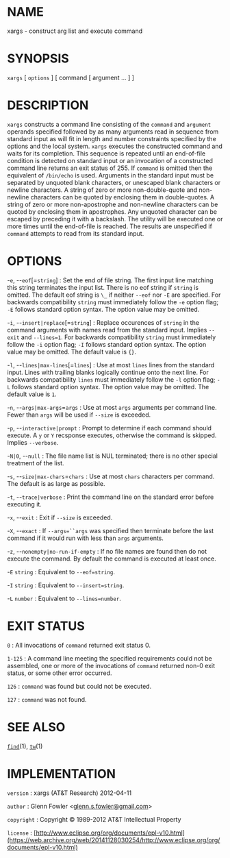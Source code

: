 # NAME

xargs - construct arg list and execute command

# SYNOPSIS

`xargs` \[ `options` \] \[ command \[ argument ... \] \]

# DESCRIPTION

`xargs` constructs a command line consisting of the `command` and
`argument` operands specified followed by as many arguments read in
sequence from standard input as will fit in length and number
constraints specified by the options and the local system. `xargs`
executes the constructed command and waits for its completion. This
sequence is repeated until an end-of-file condition is detected on
standard input or an invocation of a constructed command line returns an
exit status of 255. If `command` is omitted then the equivalent of
`/bin/echo` is used.
Arguments in the standard input must be separated by unquoted blank
characters, or unescaped blank characters or newline characters. A
string of zero or more non-double-quote and non-newline characters can
be quoted by enclosing them in double-quotes. A string of zero or more
non-apostrophe and non-newline characters can be quoted by enclosing
them in apostrophes. Any unquoted character can be escaped by preceding
it with a backslash. The utility will be executed one or more times
until the end-of-file is reached. The results are unspecified if
`command` attempts to read from its standard input.

# OPTIONS

-`e`, --`eof`\[=`string`\]
:   Set the end of file string. The first input line matching this
    string terminates the input list. There is no eof string if `string`
    is omitted. The default eof string is `\_` if neither `--eof`
    nor `-E` are specified. For backwards compatibility `string` must
    immediately follow the `-e` option flag; `-E` follows standard
    option syntax. The option value may be omitted.

-`i`, --`insert|replace`\[=`string`\]
:   Replace occurences of `string` in the command arguments with names
    read from the standard input. Implies `--exit` and `--lines=1`.
    For backwards compatibility `string` must immediately follow the
    `-i` option flag; `-I` follows standard option syntax. The
    option value may be omitted. The default value is `{}`.

-`l`, --`lines|max-lines`\[=`lines`\]
:   Use at most `lines` lines from the standard input. Lines with
    trailing blanks logically continue onto the next line. For backwards
    compatibility `lines` must immediately follow the `-l` option
    flag; `-L` follows standard option syntax. The option value may
    be omitted. The default value is `1`.

-`n`, --`args|max-args`=`args`
:   Use at most `args` arguments per command line. Fewer than `args`
    will be used if `--size` is exceeded.

-`p`, --`interactive|prompt`
:   Prompt to determine if each command should execute. A `y` or `Y`
    recsponse executes, otherwise the command is skipped. Implies
    `--verbose`.

-`N|0`, --`null`
:   The file name list is NUL terminated; there is no other special
    treatment of the list.

-`s`, --`size|max-chars`=`chars`
:   Use at most `chars` characters per command. The default is as large
    as possible.

-`t`, --`trace|verbose`
:   Print the command line on the standard error before executing it.

-`x`, --`exit`
:   Exit if `--size` is exceeded.

-`X`, --`exact`
:   If `--args=``args` was specified then terminate before the last
    command if it would run with less than `args` arguments.

-`z`, --`nonempty|no-run-if-empty`
:   If no file names are found then do not execute the command. By
    default the command is executed at least once.

-`E` `string`
:   Equivalent to `--eof=string`.

-`I` `string`
:   Equivalent to `--insert=string`.

-`L` `number`
:   Equivalent to `--lines=number`.

# EXIT STATUS

`0`
: All invocations of `command` returned exit status 0.

`1-125`
:   A command line meeting the specified requirements could not be
    assembled, one or more of the invocations of `command` returned
    non-0 exit status, or some other error occurred.

`126`
: `command` was found but could not be executed.

`127`
: `command` was not found.

# SEE ALSO

[`find`](/web/20141128030254/http://www2.research.att.com/~astopen/man/man1/find.html)(1),
[`tw`](/web/20141128030254/http://www2.research.att.com/~astopen/man/man1/tw.html)(1)

# IMPLEMENTATION

`version`
:   xargs (AT&T Research) 2012-04-11

`author`
:   Glenn Fowler
    &lt;[glenn.s.fowler@gmail.com](https://web.archive.org/web/20141128030254/mailto:glenn.s.fowler@gmail.com)&gt;

`copyright`
:   Copyright © 1989-2012 AT&T Intellectual Property

`license`
:   [http://www.eclipse.org/org/documents/epl-v10.html](https://web.archive.org/web/20141128030254/http://www.eclipse.org/org/documents/epl-v10.html)


